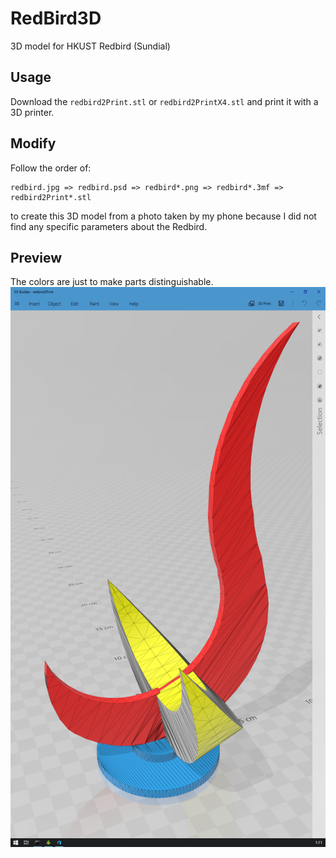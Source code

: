 # RedBird3D

3D model for HKUST Redbird (Sundial)

## Usage

Download the `` redbird2Print.stl `` or `` redbird2PrintX4.stl `` and print it with a 3D printer.

## Modify

Follow the order of:
```
redbird.jpg => redbird.psd => redbird*.png => redbird*.3mf => redbird2Print*.stl
```
to create this 3D model from a photo taken by my phone because I did not find any specific parameters about the Redbird.

## Preview

The colors are just to make parts distinguishable.
![preview](redbird3dPreview.png)
